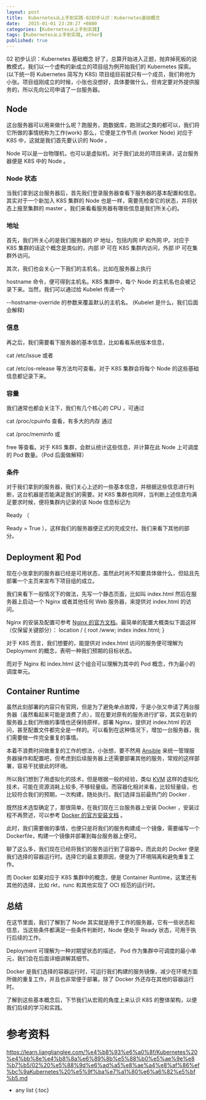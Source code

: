```yaml
---
layout: post
title:  Kubernetes从上手到实践-02初步认识：Kubernetes基础概念
date:   2015-01-01 23:20:27 +0800
categories: [Kubernetes从上手到实践]
tags: [Kubernetes从上手到实践, other]
published: true
---
```




02 初步认识：Kubernetes 基础概念
好了，总算开始进入正题，抛弃掉死板的说教模式，我们以一个虚构的新成立的项目组为例开始我们的 Kubernetes 探索。(以下统一将 Kubernetes 简写为 K8S) 项目组目前就只有一个成员，我们称他为小张。项目组刚成立的时候，小张也没想好，具体要做什么，但肯定要对外提供服务的，所以先向公司申请了一台服务器。

## Node

这台服务器可以用来做什么呢？跑服务，跑数据库，跑测试之类的都可以，我们将它所做的事情统称为工作(work) 那么，它便是工作节点 (worker Node) 对应于 K8S 中，这就是我们首先要认识的 Node 。

Node 可以是一台物理机，也可以是虚拟机，对于我们此处的项目来讲，这台服务器便是 K8S 中的 Node 。

### Node 状态

当我们拿到这台服务器后，首先我们登录服务器查看下服务器的基本配置和信息。其实对于一个新加入 K8S 集群的 Node 也是一样，需要先检查它的状态，并将状态上报至集群的 master 。我们来看看服务器有哪些信息是我们所关心的。

### 地址

首先，我们所关心的是我们服务器的 IP 地址，包括内网 IP 和外网 IP。对应于 K8S 集群的话这个概念是类似的，内部 IP 可在 K8S 集群内访问，外部 IP 可在集群外访问。

其次，我们也会关心一下我们的主机名，比如在服务器上执行

hostname
命令，便可得到主机名。K8S 集群中，每个 Node 的主机名也会被记录下来。当然，我们可以通过给 Kubelet 传递一个

--hostname-override
的参数来覆盖默认的主机名。 (Kubelet 是什么，我们后面会解释)

### 信息

再之后，我们需要看下服务器的基本信息，比如看看系统版本信息，

cat /etc/issue
或者

cat /etc/os-release
等方法均可查看。对于 K8S 集群会将每个 Node 的这些基础信息都记录下来。

### 容量

我们通常也都会关注下，我们有几个核心的 CPU ，可通过

cat /proc/cpuinfo
查看，有多大的内存 通过

cat /proc/meminfo
或

free
等查看。对于 K8S 集群，会默认统计这些信息，并计算在此 Node 上可调度的 Pod 数量。（Pod 后面做解释）

### 条件

对于我们拿到的服务器，我们关心上述的一些基本信息，并根据这些信息进行判断，这台机器是否能满足我们的需要。对 K8S 集群也同样，当判断上述信息均满足要求时候，便将集群内记录的该 Node 信息标记为

Ready
（

Ready = True
），这样我们的服务器便正式的完成交付。我们来看下其他的部分。

## Deployment 和 Pod

现在小张拿到的服务器已经是可用状态，虽然此时尚不知要具体做什么，但姑且先部署一个主页来宣布下项目组的成立。

我们来看下一般情况下的做法，先写一个静态页面，比如叫 index.html 然后在服务器上启动一个 Nginx 或者其他任何 Web 服务器，来提供对 index.html 的访问。

Nginx 的安装及配置可参考 [Nginx 的官方文档](https://docs.nginx.com/nginx/admin-guide/installing-nginx/installing-nginx-open-source/)。最简单的配置大概类似下面这样（仅保留关键部分）：
location / { root /www; index index.html; }

对于 K8S 而言，我们想要的，能提供对 index.html 访问的服务便可理解为 Deployment 的概念，表明一种我们预期的目标状态。

而对于 Nginx 和 index.html 这个组合可以理解为其中的 Pod 概念，作为最小的调度单元。

## Container Runtime

虽然此刻部署的内容只有官网，但是为了避免单点故障，于是小张又申请了两台服务器（虽然看起来可能是浪费了点），现在要对原有的服务进行扩容，其实在新的服务器上我们所做的事情也还保持原样，部署 Nginx，提供对 index.html 的访问，甚至配置文件都完全是一样的。可以看到在这种情况下，增加一台服务器，我们需要做一件完全重复的事情。

本着不浪费时间做重复的工作的想法，小张想，要不然用 [Ansible](https://www.ansible.com/) 来统一管理服务器操作和配置吧，但考虑到后续服务器上还需要部署其他的服务，常规的这样部署，容易干扰彼此的环境。

所以我们想到了用虚拟化的技术，但是根据一般的经验，类似 [KVM](https://www.linux-kvm.org/page/Main_Page) 这样的虚拟化技术，可能在资源消耗上较多, 不够轻量级。而容器化相对来看，比较轻量级，也比较符合我们的预期，一次构建，随处执行。我们选择当前最热门的 Docker .

既然技术选型确定了，那很简单，在我们现在三台服务器上安装 Docker ，安装过程不再赘述，可以参考 [Docker 的官方安装文档](https://docs.docker.com/install/linux/docker-ce/centos/) 。

此时，我们需要做的事情，也便只是将我们的服务构建成一个镜像，需要编写一个 Dockerfile，构建一个镜像并部署到每台服务器上便可。

聊了这么多，我们现在已经将我们的服务运行到了容器中，而此处的 Docker 便是我们选择的容器运行时。选择它的最主要原因，便是为了环境隔离和避免重复工作。

而 Docker 如果对应于 K8S 集群中的概念，便是 Container Runtime，这里还有其他的选择，比如 rkt，runc 和其他实现了 OCI 规范的运行时。

## 总结

在这节里面，我们了解到了 Node 其实就是用于工作的服务器，它有一些状态和信息，当这些条件都满足一些条件判断时，Node 便处于 Ready 状态，可用于执行后续的工作。

Deployment 可理解为一种对期望状态的描述， Pod 作为集群中可调度的最小单元，我们会在后面详细讲解其细节。

Docker 是我们选择的容器运行时，可运行我们构建的服务镜像，减少在环境方面所做的重复工作，并且也非常便于部署。除了 Docker 外还存在其他的容器运行时。

了解到这些基本概念后，下节我们从宏观的角度上来认识 K8S 的整体架构，以便我们后续的学习和实践。




# 参考资料

https://learn.lianglianglee.com/%e4%b8%93%e6%a0%8f/Kubernetes%20%e4%bb%8e%e4%b8%8a%e6%89%8b%e5%88%b0%e5%ae%9e%e8%b7%b5/02%20%e5%88%9d%e6%ad%a5%e8%ae%a4%e8%af%86%ef%bc%9aKubernetes%20%e5%9f%ba%e7%a1%80%e6%a6%82%e5%bf%b5.md

* any list
{:toc}
